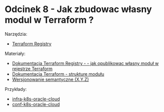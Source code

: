 # Odcinek 8 - Jak zbudowac własny modul w Terraform ?

Narzędzia:
- [Terraform Registry](https://registry.terraform.io/)

Materiały:
- [Dokumentacja Terraform Registry - - jak opublikowac własny moduł w rejestrze Terraform](https://developer.hashicorp.com/terraform/registry/modules/publish)
- [Dokumentacja Terraform - strukture modułu](https://developer.hashicorp.com/terraform/language/modules/develop/structure)
- [Wersjonowanie semantyczne (X.Y.Z)](http://semver.org/)

Przykłady:
- [infra-k8s-oracle-cloud](https://registry.terraform.io/modules/sebastianczech/infra-k8s-oracle-cloud/oci/latest)
- [conf-k8s-oracle-cloud](https://registry.terraform.io/modules/sebastianczech/conf-k8s-oracle-cloud/oci/latest)